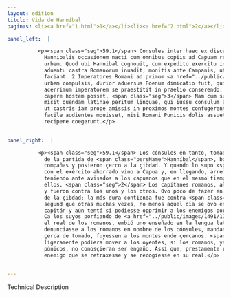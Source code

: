 ```yaml
---
layout: edition
titulo: Vida de Hanníbal
paginas: <li><a href="1.html">1</a></li><li><a href="2.html">2</a></li><li><a href="3.html">3</a></li><li><a href="4.html">4</a></li><li><a href="5.html">5</a></li><li><a href="6.html">6</a></li><li><a href="7.html">7</a></li><li><a href="8.html">8</a></li><li><a href="9.html">9</a></li><li><a href="10.html">10</a></li><li><a href="11.html">11</a></li><li><a href="12.html">12</a></li><li><a href="13.html">13</a></li><li><a href="14.html">14</a></li><li><a href="15.html">15</a></li><li><a href="16.html">16</a></li><li><a href="17.html">17</a></li><li><a href="18.html">18</a></li><li><a href="19.html">19</a></li><li><a href="20.html">20</a></li><li><a href="21.html">21</a></li><li><a href="22.html">22</a></li><li><a href="23.html">23</a></li><li><a href="24.html">24</a></li><li><a href="25.html">25</a></li><li><a href="26.html">26</a></li><li><a href="27.html">27</a></li><li><a href="28.html">28</a></li><li><a href="29.html">29</a></li><li><a href="30.html">30</a></li><li><a href="31.html">31</a></li><li><a href="32.html">32</a></li><li><a href="33.html">33</a></li><li><a href="34.html">34</a></li><li><a href="35.html">35</a></li><li><a href="36.html">36</a></li><li><a href="37.html">37</a></li><li><a href="38.html">38</a></li><li><a href="39.html">39</a></li><li><a href="40.html">40</a></li><li><a href="41.html">41</a></li><li><a href="42.html">42</a></li><li><a href="43.html">43</a></li><li><a href="44.html">44</a></li><li><a href="45.html">45</a></li><li><a href="46.html">46</a></li><li><a href="47.html">47</a></li><li><a href="48.html">48</a></li><li><a href="49.html">49</a></li><li><a href="50.html">50</a></li><li><a href="51.html">51</a></li><li><a href="52.html">52</a></li><li><a href="53.html">53</a></li><li><a href="54.html">54</a></li><li><a href="55.html">55</a></li><li><a href="56.html">56</a></li><li><a href="57.html">57</a></li><li><a href="58.html">58</a></li><li><a href="59.html">59</a></li><li><a href="60.html">60</a></li><li><a href="61.html">61</a></li><li><a href="62.html">62</a></li><li><a href="63.html">63</a></li><li><a href="64.html">64</a></li><li><a href="65.html">65</a></li><li><a href="66.html">66</a></li><li><a href="67.html">67</a></li><li><a href="68.html">68</a></li><li><a href="69.html">69</a></li><li><a href="70.html">70</a></li><li><a href="71.html">71</a></li><li><a href="72.html">72</a></li><li><a href="73.html">73</a></li><li><a href="74.html">74</a></li><li><a href="75.html">75</a></li><li><a href="76.html">76</a></li><li><a href="77.html">77</a></li><li><a href="78.html">78</a></li><li><a href="79.html">79</a></li><li><a href="80.html">80</a></li><li><a href="81.html">81</a></li><li><a href="82.html">82</a></li><li><a href="83.html">83</a></li><li><a href="84.html">84</a></li><li><a href="85.html">85</a></li><li><a href="86.html">86</a></li><li><a href="87.html">87</a></li><li><a href="88.html">88</a></li><li><a href="89.html">89</a></li><li><a href="90.html">90</a></li><li><a href="91.html">91</a></li><li><a href="92.html">92</a></li><li><a href="93.html">93</a></li><li><a href="94.html">94</a></li><li><a href="95.html">95</a></li><li><a href="96.html">96</a></li>

panel_left:  |

          <p><span class="seg">59.1</span> Consules inter haec ex discessu
            Hannibalis occasionem nacti cum omnibus copiis ad Capuam redeuntes undique cinxerunt
            urbem. Quod ubi Hannibal cognouit, cum expedito exercitu in Campaniam profectus, primo
            aduentu castra Romanorum inuadit, monitis ante Campanis, ut eodem tempore eruptionem
            faciant. 2 Imperatores Romani ad primum <a href="../public/images/1478/117r.jpg" target="new"><img class="facs" src="../public/images/1491/1491.jpg"/></a>[117r] <span class="tooltip">tumultum<span class="tooltiptext">tumulum #U </span></span> hostium partitis inter se copiis obuiam progrediuntur. Campanis nullo negocio in
            urbem compulsis, durior aduersus Poenum dimicatio fuit, qui cum alias saepe tum eo die
            acerrimum imperatorem se praestitit in praelio conserendo. Tentauit etiam siqua fallacia
            capere hostem posset. <span class="seg">3</span> Nam cum sui 10 castra Romanorum irrumpere conarentur,
            misit quendam latinae peritum linguae, qui iussu consulum alta uoce denuntiaret Romanis,
            ut castris iam prope amissis in proximos montes confugerent. <span class="seg">4</span> Vox inopinata
            facile audientes mouisset, nisi Romani Punicis dolis assueti <span class="tooltip">cognouissent fraudem<span class="tooltiptext">fraudem cogniuissent #M </span></span>. Itaque celeriter se inuicem confirmantes hostem pedem referre seque in castra
            recipere coegerunt.</p>
        

panel_right:  |

          <p><span class="seg">59.1</span> Los cónsules en tanto, tomada occasión
            de la partida de <span class="persName">Hanníbal</span>, bolvieron sobre Capua con todas las
            compañas y posieron çerco a la çibdad. Y quando lo supo <span class="persName">Hanníbal</span>,
            con el exército ahorrado vino a Capua y, en llegando, arremetió al real de los romanos
            teniendo ante avisados a los capuanos que en el mesmo tiempo saliessen a pelear contra
            ellos. <span class="seg">2</span> Los capitanes romanos, al primer rebate, partieron entre sí la gente
            y fueron contra los unos y los otros. Ovo poco de fazer en ençerrar los capuanos dentro
            de la çibdad; la más dura contienda fue contra <span class="persName">Hanníbal</span>, el qual,
            segund que otras muchas vezes, no menos aquel día se ovo en la batalla como muy áspero
            capitán y aún tentó si podiesse opprimir a los enemigos por algund engaño. <span class="seg">3</span>
            Ca los suyos porfiando de <a href="../public/images/1491/175v.png" target="new"><img class="facs" src="../public/images/1491/1491.jpg"/></a>[175v,b] entrar en
            el real de los romanos, embió uno enseñado en la lengua latina que a alta boz
            denunciasse a los romanos en nombre de los cónsules, mandando que, pues el real era ya
            çerca de tomado, fuyessen a los montes ende çercanos. <span class="seg">4</span> La boz assí súbita
            ligeramente podiera mover a los oyentes, si los romanos, ya acostumbrados a los engaños
            púnicos, no conosçieran ser engaño. Assí que, prestamente refirmando, se costriñieron al
            enemigo que se retraxesse y se recogiesse en su real.</p>
        

---
```


Technical Description 